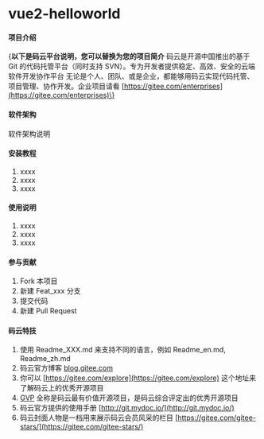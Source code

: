 vue2-helloworld
===============

#### 项目介绍

\{**以下是码云平台说明，您可以替换为您的项目简介** 码云是开源中国推出的基于 Git 的代码托管平台（同时支持 SVN）。专为开发者提供稳定、高效、安全的云端软件开发协作平台 无论是个人、团队、或是企业，都能够用码云实现代码托管、项目管理、协作开发。企业项目请看 [https://gitee.com/enterprises](https://gitee.com/enterprises)\}

#### 软件架构

软件架构说明

#### 安装教程

1.	xxxx
2.	xxxx
3.	xxxx

#### 使用说明

1.	xxxx
2.	xxxx
3.	xxxx

#### 参与贡献

1.	Fork 本项目
2.	新建 Feat_xxx 分支
3.	提交代码
4.	新建 Pull Request

#### 码云特技

1.	使用 Readme\_XXX.md 来支持不同的语言，例如 Readme\_en.md, Readme\_zh.md
2.	码云官方博客 [blog.gitee.com](https://blog.gitee.com)
3.	你可以 [https://gitee.com/explore](https://gitee.com/explore) 这个地址来了解码云上的优秀开源项目
4.	[GVP](https://gitee.com/gvp) 全称是码云最有价值开源项目，是码云综合评定出的优秀开源项目
5.	码云官方提供的使用手册 [http://git.mydoc.io/](http://git.mydoc.io/)
6.	码云封面人物是一档用来展示码云会员风采的栏目 [https://gitee.com/gitee-stars/](https://gitee.com/gitee-stars/)
